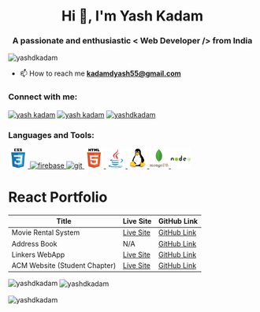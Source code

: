 <h1 align="center">Hi 👋, I'm Yash Kadam</h1>
<h3 align="center">A passionate and enthusiastic &lt; Web Developer /&gt; from India</h3>

<p align="left"> <img src="https://komarev.com/ghpvc/?username=yashdkadam&label=Profile%20views&color=0e75b6&style=flat" alt="yashdkadam" /> </p>

- 📫 How to reach me **kadamdyash55@gmail.com**

<h3 align="left">Connect with me:</h3>
<p align="left">
<a href="https://linkedin.com/in/yashdkadam" target="blank"><img align="center" src="https://raw.githubusercontent.com/rahuldkjain/github-profile-readme-generator/master/src/images/icons/Social/linked-in-alt.svg" alt="yash kadam" height="30" width="40" /></a>
<a href="https://instagram.com/yashdkadam" target="blank"><img align="center" src="https://raw.githubusercontent.com/rahuldkjain/github-profile-readme-generator/master/src/images/icons/Social/instagram.svg" alt="yash kadam" height="30" width="40" /></a>
<a href="https://www.leetcode.com/yashdkadam" target="blank"><img align="center" src="https://raw.githubusercontent.com/rahuldkjain/github-profile-readme-generator/master/src/images/icons/Social/leet-code.svg" alt="yashdkadam" height="30" width="40" /></a>
</p>

<h3 align="left">Languages and Tools:</h3>
<p align="left"> <a href="https://www.w3schools.com/css/" target="_blank" rel="noreferrer"> <img src="https://raw.githubusercontent.com/devicons/devicon/master/icons/css3/css3-original-wordmark.svg" alt="css3" width="40" height="40"/> </a> <a href="https://firebase.google.com/" target="_blank" rel="noreferrer"> <img src="https://www.vectorlogo.zone/logos/firebase/firebase-icon.svg" alt="firebase" width="40" height="40"/> </a> <a href="https://git-scm.com/" target="_blank" rel="noreferrer"> <img src="https://www.vectorlogo.zone/logos/git-scm/git-scm-icon.svg" alt="git" width="40" height="40"/> </a> <a href="https://www.w3.org/html/" target="_blank" rel="noreferrer"> <img src="https://raw.githubusercontent.com/devicons/devicon/master/icons/html5/html5-original-wordmark.svg" alt="html5" width="40" height="40"/> </a> <a href="https://www.java.com" target="_blank" rel="noreferrer"> <img src="https://raw.githubusercontent.com/devicons/devicon/master/icons/java/java-original.svg" alt="java" width="40" height="40"/> </a>  <a href="https://www.linux.org/" target="_blank" rel="noreferrer"> <img src="https://raw.githubusercontent.com/devicons/devicon/master/icons/linux/linux-original.svg" alt="linux" width="40" height="40"/> </a> <a href="https://www.mongodb.com/" target="_blank" rel="noreferrer"> <img src="https://raw.githubusercontent.com/devicons/devicon/master/icons/mongodb/mongodb-original-wordmark.svg" alt="mongodb" width="40" height="40"/> </a> <a href="https://nodejs.org" target="_blank" rel="noreferrer"> <img src="https://raw.githubusercontent.com/devicons/devicon/master/icons/nodejs/nodejs-original-wordmark.svg" alt="nodejs" width="40" height="40"/> </a> </p>

# React Portfolio

| Title                                     | Live Site                                     | GitHub Link                                       |
| ----------------------------------------- | --------------------------------------------- | ------------------------------------------------- |
| Movie Rental System                       | [Live Site](https://movierentalsystem.netlify.app/) | [GitHub Link](https://github.com/yashdkadam/movie-rental-system-full-stack) |
| Address Book                              | N/A                                           | [GitHub Link](https://github.com/yashdkadam/address-book) |
| Linkers WebApp                            | [Live Site](https://linkersweb.netlify.app/) | [GitHub Link](https://github.com/yashdkadam/Linkers) |
| ACM Website (Student Chapter)             | [Live Site](https://pccoer.acm.org/)         | [GitHub Link](https://github.com/pccoeracm/ACM_WEB_2.0) |

<p><img align="left" src="https://github-readme-stats.vercel.app/api/top-langs?username=yashdkadam&show_icons=true&locale=en&layout=compact" alt="yashdkadam" /></p>

<p>&nbsp;<img align="center" src="https://github-readme-stats.vercel.app/api?username=yashdkadam&show_icons=true&locale=en" alt="yashdkadam" /></p>

<p><img align="center" src="https://github-readme-streak-stats.herokuapp.com/?user=yashdkadam&" alt="yashdkadam" /></p>
